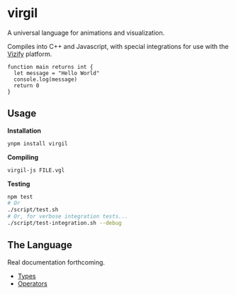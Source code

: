 # virgil

A universal language for animations and visualization.

Compiles into C++ and Javascript, with special integrations for use
with the [Vizify](https://git.corp.yahoo.com/lpstein/vizify) platform.

```
function main returns int {
  let message = "Hello World"
  console.log(message)
  return 0
}
```

## Usage

**Installation**

```bash
ynpm install virgil
```

**Compiling**

```bash
virgil-js FILE.vgl
```

**Testing**

```bash
npm test
# Or
./script/test.sh
# Or, for verbose integration tests...
./script/test-integration.sh --debug
```

## The Language

Real documentation forthcoming.

 * [Types](language/types.md)
 * [Operators](language/operators.md)
